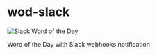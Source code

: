 # wod-slack
![Slack Word of the Day](https://i.ibb.co/b5z2Pzt/wod-slack.jpg)

Word of the Day with Slack webhooks notification
